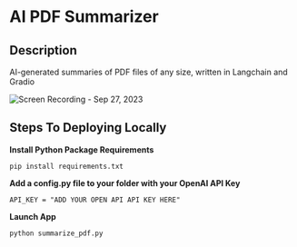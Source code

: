 # AI PDF Summarizer
## Description
AI-generated summaries of PDF files of any size, written in Langchain and Gradio

![Screen Recording - Sep 27, 2023](https://github.com/mjwarren3/PDFSummarizer/assets/37048138/d1228c8b-89f6-486a-b0f4-fa375fc781a6)

## Steps To Deploying Locally

**Install Python Package Requirements**
```
pip install requirements.txt
```

**Add a config.py file to your folder with your OpenAI API Key**
```
API_KEY = "ADD YOUR OPEN API API KEY HERE"
```

**Launch App**
```
python summarize_pdf.py
```
